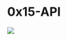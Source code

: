 # 0x15-API

<img src=https://camo.githubusercontent.com/28729c845abccfc9091f4810aca1f3750aef14a86102728841a40b92b95ebd8c/68747470733a2f2f6170706d61737465722e696f2f63646e2d6367692f696d6167652f77696474683d3736382c7175616c6974793d39302c666f726d61743d6175746f2f6170692f5f66696c65732f507156374d754e7776383947725a764264344c4e4e4b2f646f776e6c6f61642f>
